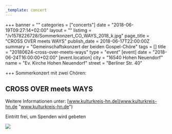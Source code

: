 ```yaml
---
_template: concert
---
```



+++
banner = ""
categories = ["concerts"]
date = "2018-06-19T09:27:14+02:00"
layout = ""
listimg = "/v1578226728/Sommerkonzert_CO_WAYS_2018_k.jpg"
page_title = "CROSS OVER meets WAYS"
publish_date = 2018-06-17T22:00:00Z
summary = "Gemeinschaftskonzert der beiden Gospel-Chöre"
tags = []
title = "20180624-cross-over-meets-ways"
type = "event"
[event]
date = "2018-06-24T16:00:00+02:00"
[event.location]
city = "16540 Hohen Neuendorf"
name = "Ev. Kirche Hohen Neuendorf"
street = "Berliner Str. 40"

+++
Sommerkonzert mit zwei Chören:

## CROSS OVER meets WAYS

Weitere Informationen unter: [www.kulturkreis-hn.de](www.kulturkreis-hn.de "www.kulturkreis-hn.de")

Eintritt frei, um Spenden wird gebeten

![](https://res.cloudinary.com/ways-choir/image/upload/v1584739792/B0BE7746-D244-41A8-A4A7-7878CA227EC5_hbqtlw.jpg)
